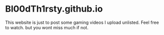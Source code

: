 # Bl00dTh1rsty.github.io
This website is just to post some gaming videos I upload unlisted. Feel free to watch. but you wont miss much if not.
